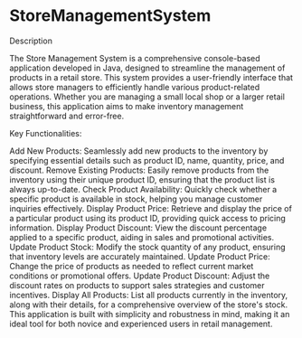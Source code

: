 # StoreManagementSystem
Description

The Store Management System is a comprehensive console-based application developed in Java, designed to streamline the management of products in a retail store. This system provides a user-friendly interface that allows store managers to efficiently handle various product-related operations. Whether you are managing a small local shop or a larger retail business, this application aims to make inventory management straightforward and error-free.

Key Functionalities:

Add New Products: Seamlessly add new products to the inventory by specifying essential details such as product ID, name, quantity, price, and discount.
Remove Existing Products: Easily remove products from the inventory using their unique product ID, ensuring that the product list is always up-to-date.
Check Product Availability: Quickly check whether a specific product is available in stock, helping you manage customer inquiries effectively.
Display Product Price: Retrieve and display the price of a particular product using its product ID, providing quick access to pricing information.
Display Product Discount: View the discount percentage applied to a specific product, aiding in sales and promotional activities.
Update Product Stock: Modify the stock quantity of any product, ensuring that inventory levels are accurately maintained.
Update Product Price: Change the price of products as needed to reflect current market conditions or promotional offers.
Update Product Discount: Adjust the discount rates on products to support sales strategies and customer incentives.
Display All Products: List all products currently in the inventory, along with their details, for a comprehensive overview of the store's stock.
This application is built with simplicity and robustness in mind, making it an ideal tool for both novice and experienced users in retail management.
